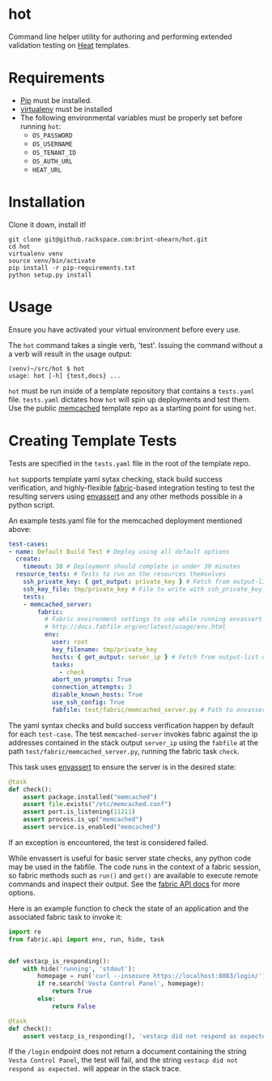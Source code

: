 hot
===
Command line helper utility for authoring and performing extended validation
testing on [Heat](https://wiki.openstack.org/wiki/Heat) templates.

Requirements
============
* [Pip](http://pip.readthedocs.org/en/latest/installing.html) must be
  installed.
* [virtualenv](http://virtualenv.readthedocs.org/en/latest/virtualenv.html#installation)
  must be installed
* The following environmental variables must be properly set before running
  `hot`:
    * `OS_PASSWORD`
    * `OS_USERNAME`
    * `OS_TENANT_ID`
    * `OS_AUTH_URL`
    * `HEAT_URL`

Installation
============
Clone it down, install it!

```
git clone git@github.rackspace.com:brint-ohearn/hot.git
cd hot
virtualenv venv
source venv/bin/activate
pip install -r pip-requirements.txt
python setup.py install
```

Usage
========
Ensure you have activated your virtual environment before every use.

The `hot` command takes a single verb, 'test'.  Issuing the command without a
a verb will result in the usage output:
```
(venv)~/src/hot $ hot
usage: hot [-h] {test,docs} ...
```
`hot` must be run inside of a template repository that contains a `tests.yaml`
file. `tests.yaml` dictates how `hot` will spin up deployments and test them.
Use the public [memcached](https://github.com/rackspace-orchestration-templates/memcached)
template repo as a starting point for using `hot`.


Creating Template Tests
=======================
Tests are specified in the `tests.yaml` file in the root of the template
repo.

`hot` supports template yaml sytax checking, stack build success verification,
and highly-flexible [fabric](http://www.fabfile.org/)-based integration testing
to test the resulting servers using [envassert](https://bitbucket.org/r_rudi/envassert)
and any other methods possible in a python script.

An example tests.yaml file for the memcached deployment mentioned above:

```yaml
test-cases:
- name: Default Build Test # Deploy using all default options
  create:
    timeout: 30 # Deployment should complete in under 30 minutes
  resource_tests: # Tests to run on the resources themselves
    ssh_private_key: { get_output: private_key } # Fetch from output-list of stack
    ssh_key_file: tmp/private_key # File to write with ssh_private_key
    tests:
    - memcached_server:
        fabric:
          # Fabric environment settings to use while running envassert script
          # http://docs.fabfile.org/en/latest/usage/env.html
          env:
            user: root
            key_filename: tmp/private_key
            hosts: { get_output: server_ip } # Fetch from output-list of stack
            tasks:
              - check
            abort_on_prompts: True
            connection_attempts: 3
            disable_known_hosts: True
            use_ssh_config: True
            fabfile: test/fabric/memcached_server.py # Path to envassert test
```

The yaml syntax checks and build success verification happen by default for
each `test-case`. The test `memcached-server` invokes fabric against the
ip addresses contained in the stack output `server_ip` using the `fabfile` at
the path `test/fabric/memcached_server.py`, running the fabric task `check`.

This task uses [envassert](https://bitbucket.org/r_rudi/envassert) to ensure
the server is in the desired state:

```python
@task
def check():
    assert package.installed("memcached")
    assert file.exists("/etc/memcached.conf")
    assert port.is_listening(11211)
    assert process.is_up("memcached")
    assert service.is_enabled("memcached")
```

If an exception is encountered, the test is considered failed.

While envassert is useful for basic server state checks, any python code may
be used in the fabfile. The code runs in the context of a fabric session,
so fabric methods such as `run()` and `get()` are available to execute
remote commands and inspect their output. See the [fabric API docs](http://docs.fabfile.org/en/1.9/api/core/operations.html)
for more options.

Here is an example function to check the state of an application
and the associated fabric task to invoke it:

```python
import re
from fabric.api import env, run, hide, task


def vestacp_is_responding():
    with hide('running', 'stdout'):
        homepage = run('curl --insecure https://localhost:8083/login/')
        if re.search('Vesta Control Panel', homepage):
            return True
        else:
            return False

@task
def check():
    assert vestacp_is_responding(), 'vestacp did not respond as expected.'
```

If the `/login` endpoint does not return a document containing the string
`Vesta Control Panel`, the test will fail, and the string
`vestacp did not respond as expected.` will appear in the stack trace.
